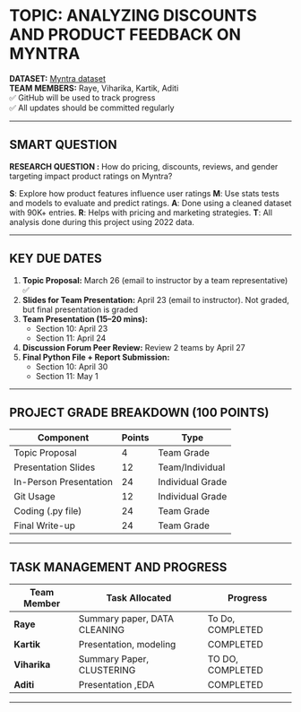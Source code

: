 # TOPIC: ANALYZING DISCOUNTS AND PRODUCT FEEDBACK ON MYNTRA  

 **DATASET:** [Myntra dataset](https://www.kaggle.com/datasets/manishmathias/myntra-fashion-dataset)  
**TEAM MEMBERS:** Raye, Viharika, Kartik, Aditi  
✅ GitHub will be used to track progress  
✅ All updates should be committed regularly  


---

## SMART QUESTION  
**RESEARCH QUESTION :** How do pricing, discounts, reviews, and gender targeting impact product ratings on Myntra?

**S**: Explore how product features influence user ratings
**M**: Use stats tests and models to evaluate and predict ratings.
**A**: Done using a cleaned dataset with 90K+ entries.
**R**: Helps with pricing and marketing strategies.
**T**: All analysis done during this project using 2022 data. 

---

## KEY DUE DATES

1. **Topic Proposal:** March 26 (email to instructor by a team representative)  ✅ 
2. **Slides for Team Presentation:** April 23 (email to instructor). Not graded, but final presentation is graded  
3. **Team Presentation (15–20 mins):**  
   - Section 10: April 23  
   - Section 11: April 24  
4. **Discussion Forum Peer Review:** Review 2 teams by April 27  
5. **Final Python File + Report Submission:**  
   - Section 10: April 30  
   - Section 11: May 1  


---

## PROJECT GRADE BREAKDOWN (100 POINTS)

| Component             | Points | Type              |
|----------------------|--------|-------------------|
| Topic Proposal       | 4      | Team Grade        |
| Presentation Slides  | 12     | Team/Individual   |
| In-Person Presentation | 24   | Individual Grade  |
| Git Usage            | 12     | Individual Grade  |
| Coding (.py file)    | 24     | Team Grade        |
| Final Write-up       | 24     | Team Grade        |

---

## TASK MANAGEMENT AND PROGRESS

| Team Member | Task Allocated                                         | Progress |
|-------------|--------------------------------------------------------|----------|
| **Raye**     | Summary paper, DATA CLEANING                            | To Do, COMPLETED |
| **Kartik**   | Presentation,  modeling                               | COMPLETED   |
| **Viharika** | Summary Paper, CLUSTERING                          | TO DO, COMPLETED   |
| **Aditi**    | Presentation ,EDA                                     | COMPLETED   |

---







